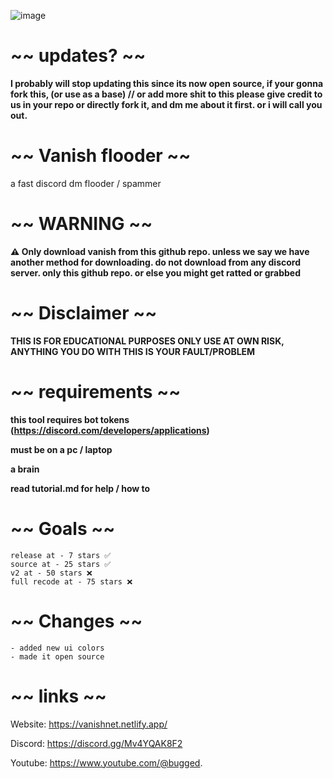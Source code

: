 ![image](https://github.com/user-attachments/assets/fbcdc118-d040-4184-8033-ad9265ec8907)
# ~~ updates? ~~
**I probably will stop updating this since its now open source, if your gonna fork this, (or use as a base) // or add more shit to this please give credit to us in your repo or directly fork it, and dm me about it first. or i will call you out.**

# ~~ Vanish flooder ~~
a fast discord dm flooder / spammer

# ~~ WARNING ~~
**⚠️ Only download vanish from this github repo. unless we say we have another method for downloading. do not download from any discord server. only this github repo. or else you might get ratted or grabbed**

# ~~ Disclaimer ~~
**THIS IS FOR EDUCATIONAL PURPOSES ONLY USE AT OWN RISK, ANYTHING YOU DO WITH THIS IS YOUR FAULT/PROBLEM**

# ~~ requirements ~~
**this tool requires bot tokens (<https://discord.com/developers/applications>)**

**must be on a pc / laptop**

**a brain**

**read tutorial.md for help / how to**

# ~~ Goals ~~
```
release at - 7 stars ✅
source at - 25 stars ✅
v2 at - 50 stars ❌
full recode at - 75 stars ❌
```

# ~~ Changes ~~
```
- added new ui colors
- made it open source
```

# ~~ links ~~
Website: https://vanishnet.netlify.app/

Discord: https://discord.gg/Mv4YQAK8F2

Youtube: https://www.youtube.com/@bugged.
